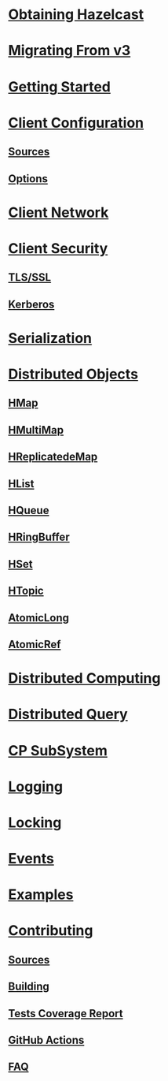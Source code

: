 # [Obtaining Hazelcast](obtaining.md)
# [Migrating From v3](migratingFrom3.md)
# [Getting Started](gettingStarted.md)
# [Client Configuration](configuration.md)
## [Sources](configuration/sources.md)
## [Options](configuration/options.md)
# [Client Network](network.md)
# [Client Security](security.md)
## [TLS/SSL](security/tlsssl.md)
## [Kerberos](security/kerberos.md)
# [Serialization](serialization.md)
# [Distributed Objects](distributed-objects.md)
## [HMap](distributed-objects/hmap.md)
## [HMultiMap](distributed-objects/hmap.md)
## [HReplicatedeMap](distributed-objects/hmap.md)
## [HList](distributed-objects/hlist.md)
## [HQueue](distributed-objects/hqueue.md)
## [HRingBuffer](distributed-objects/hringbuffer.md)
## [HSet](distributed-objects/hset.md)
## [HTopic](distributed-objects/htopic.md)
## [AtomicLong](distributed-objects/atomiclong.md)
## [AtomicRef](distributed-objects/atomicref.md)
# [Distributed Computing](distributedComputing.md)
# [Distributed Query](distributedQuery.md)
# [CP SubSystem](cpsubsystem.md)
# [Logging](logging.md)
# [Locking](locking.md)
# [Events](events.md)
# [Examples](examples.md)
# [Contributing](contrib.md)
## [Sources](contrib/sources.md)
## [Building](contrib/building.md)
## [Tests Coverage Report](xref:cover-index)
## [GitHub Actions](contrib/github-actions.md)
## [FAQ](contrib/contrib-faq.md)
